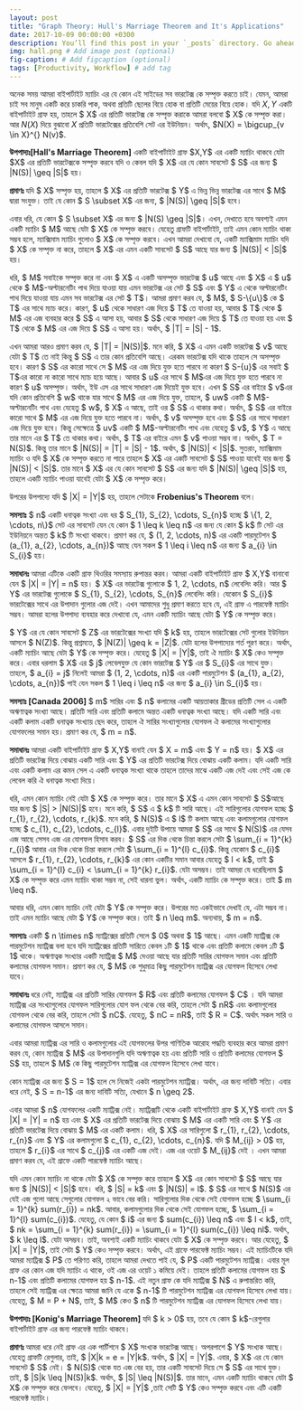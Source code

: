 ```yaml
---
layout: post
title: "Graph Theory: Hull's Marriage Theorem and It's Applications"
date: 2017-10-09 00:00:00 +0300
description: You’ll find this post in your `_posts` directory. Go ahead and edit it and re-build the site to see your changes. # Add post description (optional)
img: hall.png # Add image post (optional)
fig-caption: # Add figcaption (optional)
tags: [Productivity, Workflow] # add tag
---
```


অনেক সময় আমরা বাইপার্টাইট ম্যাচিং এর যে কোন এই সাইডের সব ভারটেক্স কে সম্পৃক্ত করতে চাই। যেমন, আমরা চাই সব মানুষ একটি করে চাকরি পাক, অথবা প্রতিটি ছেলের বিয়ে হোক বা প্রতিটি মেয়ের বিয়ে হোক। যদি $X,Y$ একটি বাইপার্টাইট গ্রাফ হয়, তাহলে $ X$ এর প্রতিটি ভারটেক্স কে সম্পৃক্ত করাকে আমরা বলবো $ X$ কে সম্পৃক্ত করা। আর $N(X)$ দিয়ে বুঝাবো $X$ প্রতিটি ভারটেক্সের প্রতিবেশি সেট এর ইউনিয়ন। অর্থাৎ, $N(X) = \bigcup_{v \in X}^{} N(v)$.

<p><strong>উপপাদ্যঃ[Hall's Marriage Theorem]</strong> একটি বাইপার্টাইট গ্রাফ $X,Y$ এর একটি ম্যাচিং থাকবে যেটা $X$ এর প্রতিটি ভারটেক্সকে সম্পৃক্ত করবে যদি ও কেবল যদি $ X$ এর যে কোন সাবসেট $ S$ এর জন্য $ |N(S)| \geq |S|$ হয়।</p>
<p><strong> প্রমাণঃ </strong> যদি $ X$ সম্পৃক্ত হয়, তাহলে $ X$ এর প্রতিটি ভারটেক্স $ Y$ এ ভিন্ন ভিন্ন ভারটেক্স এর সাথে $ M$ দ্বারা সংযুক্ত। তাই যে কোন $ S \subset X$ এর জন্য, $ |N(S)| \geq |S|$ হবে।</p>

<p> এবার ধরি, যে কোন  $ S \subset X$ এর জন্য $ |N(S) \geq |S|$। এখন, দেখাতে হবে অবশ্যই এমন একটি ম্যাচিং $ M$ আছে যেটা $ X$ কে সম্পৃক্ত করবে। যেহেতু গ্রাফটি বাইপার্টাইট, তাই এমন কোন ম্যাচিং থাকা সম্ভব হলে, ম্যাক্সিমাম ম্যাচিং গুলোও $ X$ কে সম্পৃক্ত করবে। এখন আমরা দেখাবো যে, একটি ম্যাক্সিমাম ম্যাচিং যদি $ X$ কে সম্পৃক্ত না করে, তাহলে $ X$ এর এমন একটি সাবসেট $ S$ আছে যার জন্য $ |N(S)| &lt; |S|$ হয়। </p>

<p> ধরি, $ M$ সবাইকে সম্পৃক্ত করে না এবং $ X$ এ একটি অসম্পৃক্ত ভারটেক্স $ u$ আছে এবং $ X$ এ $ u$ থেকে $ M$-অল্টারনেটিং পাথ দিয়ে যাওয়া যায় এমন ভারটেক্স এর সেট $ S$ এবং $ Y$ এ থেকে অল্টারনেটিং পাথ দিয়ে যাওয়া যায় এমন সব ভারটেক্স এর সেট $ T$। আমরা প্রমাণ করব যে, $ M$, $ S-\{u\}$ কে $ T$ এর সাথে ম্যাচ করে। কারণ, $ u$ থেকে সাধারণ এজ দিয়ে $ T$ তে যাওয়া হয়, আবার $ T$ থেকে $ M$ এর এজ ব্যবহার করে $ S$ এ আসা হয়, আবার $ S$ থেকে সাধারণ এজ দিয়ে $ T$ তে যাওয়া হয় এবং $ T$ থেকে $ M$ এর এজ দিয়ে $ S$ এ আসা হয়। অর্থাৎ, $ |T| = |S| - 1$.</p>
<p> এখন আমরা আরও প্রমাণ করব যে, $ |T| = |N(S)|$. মনে করি, $ X$ এ এমন একটি ভারটেক্স $ v$ আছে যেটা $ T$ তে নাই কিন্তু $ S$ এ তার কোন প্রতিবেশি আছে। এরকম ভারটেক্স যদি থাকে তাহলে সে অসম্পৃক্ত হবে। কারণ $ S$ এর কারো সাথে সে $ M$ এর এজ দিয়ে যুক্ত হতে পারবে না কারণ $ S-{u}$ এর সবাই $ T$এর কারো না কারো সাথে ম্যাচ হয়ে আছে। আবার $ u$ এর সাথে $ M$এর এজ দিয়ে যুক্ত হতে পারবে না কারণ $ u$ অসম্পৃক্ত। অর্থাৎ, ইউ এস এর সাথে সাধারণ এজ দিয়েই যুক্ত হবে। এখন $ S$ এর বাইরে $ v$এর যদি কোন প্রতিবেশি $ w$ থাকে যার সাথে $ M$ এর এজ দিয়ে যুক্ত, তাহলে, $ uw$ একটি $ M$-অল্টারনেটিং পাথ এবং যেহেতু $ w$, $ X$ এ আছে, তাই ওর $ S$ এ থাকার কথা। অর্থাৎ, $ S$ এর বাইরে কারো সাথে $ M$ এর এজ দিয়ে যুক্ত হতে পারবে না। অর্থাৎ, $ v$ অসম্পৃক্ত হবে এবং $ S$ এর সাথে সাধারণ এজ দিয়ে যুক্ত হবে। কিন্তু সেক্ষেত্রে $ uv$ একটি $ M$-অল্টারনেটিং পাথ এবং যেহেতু $ v$, $ Y$ এ আছে তার মানে এর $ T$ তে থাকার কথা। অর্থাৎ, $ T$ এর বাইরে এমন $ v$ পাওয়া সম্ভব না। অর্থাৎ, $ T = N(S)$. কিন্তু তার মানে $ |N(S)| = |T| = |S| - 1$. অর্থাৎ, $ |N(S)| &lt; |S|$. সুতরাং, ম্যাক্সিমাম ম্যাচিং ও যদি $ X$ কে সম্পৃক্ত করতে না পারে তাহলে $ X$ এর একটি সাবসেট $ S$ পাওয়া যাবেই যার জন্য $ |N(S)| &lt; |S|$. তার মানে $ X$ এর যে কোন সাবসেট $ S$ এর জন্য যদি $ |N(S)| \geq |S|$ হয়, তাহলে একটি ম্যাচিং পাওয়া যাবেই যেটা $ X$ কে সম্পৃক্ত করে।</p>
<p> উপরের উপপাদ্যে যদি $ |X| = |Y|$ হয়, তাহলে সেটাকে <strong> Frobenius's Theorem </strong> বলে। </p>

<p> <strong>সমস্যাঃ</strong> $ n$ একটি ধনাত্বক সংখ্যা এবং ধর $ S_{1}, S_{2}, \cdots, S_{n}$ হচ্ছে $ \{1, 2, \cdots, n\}$ সেট এর সাবসেট যেন যে কোন $ 1 \leq k \leq n$ এর জন্য যে কোন $ k$ টি সেট এর ইউনিয়নে অন্তত $ k$ টি সংখ্যা থাকবে। প্রমাণ কর যে, $ (1, 2, \cdots, n)$ এর একটি পারমুটেশন $ (a_{1}, a_{2}, \cdots, a_{n})$ আছে যেন সকল $ 1 \leq i \leq n$ এর জন্য $ a_{i} \in S_{i}$ হয়। </p>

<p> <strong>সমাধানঃ</strong> আমরা এটিকে একটি গ্রাফ থিওরির সমস্যায় রুপান্তর করব। আমরা একটি বাইপার্টাইট গ্রাফ $ X,Y$ বানাবো যেন $ |X| = |Y| = n$ হয়। $ X$ এর ভারটেক্স গুলোকে $ 1, 2, \cdots, n$ লেবেলিং করি। আর $ Y$ এর ভারটেক্স গুলোকে $ S_{1}, S_{2}, \cdots, S_{n}$ লেবেলিং করি। যেকোন $ S_{i}$ ভারটেক্সের সাথে এর উপাদান গুলোর এজ দেই। এখন আমাদের শুধু প্রমাণ করতে হবে যে, এই গ্রাফ এ পারফেক্ট ম্যাচিং সম্ভব। আমরা হলের উপপাদ্য ব্যবহার করে দেখাবো যে, এমন একটি ম্যাচিং আছে যেটা $ Y$ কে সম্পৃক্ত করে।</p>

<p> $ Y$ এর যে কোন সাবসেট $ Z$ এর ভারটেক্সের সংখ্যা যদি $ k$ হয়, তাহলে ভারটেক্সের সেট গুলোর ইউনিয়ন আসলে $ N(Z)$. কিন্তু প্রশ্নমতে, $ |N(Z)| \geq k = |Z|$. যেটা হলের উপপাদ্যের শর্ত পূরণ করে। অর্থাৎ, একটি ম্যাচিং আছে যেটা $ Y$ কে সম্পৃক্ত করে। যেহেতু $ |X| = |Y|$, তাই ঐ ম্যাচিং $ X$ কেও সম্পৃক্ত করে। এবার ধরলাম $ X$ এর $ j$ লেবেলযুক্ত যে কোন ভারটেক্স $ Y$ এর $ S_{i}$ এর সাথে যুক্ত। তাহলে, $ a_{i} = j$ নিলেই আমরা $ (1, 2, \cdots, n)$ এর একটি পারমুটেশন $ (a_{1}, a_{2}, \cdots, a_{n})$ পাই যেন সকল $ 1 \leq i \leq n$ এর জন্য $ a_{i} \in S_{i}$ হয়। </p>

<p> <strong> সমস্যাঃ [Canada 2006] </strong> $ m$ সারির এবং $ n$ কলামের একটি আয়তাকার গ্রীডের প্রতিটি সেল এ একটি অঋণাত্বক সংখ্যা আছে। প্রতিটি সারি এবং প্রতিটি কলামে অন্তত একটি ধনাত্বক সংখ্যা আছে। যদি একটি সারি এবং একটি কলাম একটি ধনাত্বক সংখ্যায় ছেদ করে, তাহলে ঐ সারির সংখ্যাগুলোর যোগফল ঐ কলামের সংখ্যাগুলোর যোগফলের সমান হয়। প্রমাণ কর যে, $ m = n$. </p>
<p> <strong> সমাধানঃ</strong> আমরা একটি বাইপার্টাইট গ্রাফ $ X,Y$ বানাই যেন $ X = m$ এবং $ Y = n$ হয়। $ X$ এর প্রতিটি ভারটেক্স দিয়ে বোঝায় একটি সারি এবং $ Y$ এর প্রতিটি ভারটেক্স দিয়ে বোঝায় একটি কলাম। যদি একটি সারি এবং একটি কলাম এর কমন সেল এ একটি ধনাত্বক সংখ্যা থাকে তাহলে তাদের মাঝে একটি এজ দেই এবং সেই এজ কে লেবেল করি ঐ ধনাত্বক সংখ্যা দিয়ে। </p>
<p> ধরি, এমন কোন ম্যাচিং নেই যেটা $ X$ কে সম্পৃক্ত করে। তার মানে $ X$ এ এমন কোন সাবসেট $ S$আছে যার জন্য $ |S| &gt; |N(S)|$ হবে। মনে করি, $ S$ এ $ k$ টি সারি আছে। এই সারিগুলোর যোগফল হচ্ছে $ r_{1}, r_{2}, \cdots, r_{k}$. মনে করি, $ N(S)$ এ $ l$ টি কলাম আছে এবং কলামগুলোর যোগফল হচ্ছে $ c_{1}, c_{2}, \cdots, c_{l}$. এবার দুইটি উপায়ে আমরা $ S$ এর সাথে $ N(S)$ এর যেসব এজ আছে সেসব এজ এর যোগফল হিসাব করব। $ S$ এর দিক থেকে চিন্তা করলে সেটা $ \sum_{i = 1}^{k} r_{i}$ আবার এর দিক থেকে চিন্তা করলে সেটা $ \sum_{i = 1}^{l} c_{i}$. কিন্তু যেকোন $ c_{i}$ আসলে $ r_{1}, r_{2}, \cdots, r_{k}$ এর কোন একটির সমান আবার যেহেতু $ l &lt; k$, তাই $ \sum_{i = 1}^{l} c_{i} &lt;  \sum_{i = 1}^{k} r_{i}$. যেটা অসম্ভব। তাই আমরা যে ধরেছিলাম $ X$ কে সম্পৃক্ত করে এমন ম্যাচিং থাকা সম্ভব না, সেই ধারনা ভুল। অর্থাৎ, একটি ম্যাচিং কে সম্পৃক্ত করে। তাই $ m \leq n$.</p>
<p> আবার ধরি, এমন কোন ম্যাচিং নেই যেটা $ Y$ কে সম্পৃক্ত করে। উপরের মত একইভাবে দেখাই যে, এটা সম্ভব না। তাই এমন ম্যাচিং আছে যেটা $ Y$ কে সম্পৃক্ত করে। তাই $ n \leq m$. অন্যথায়, $ m = n$. </p>

<p> <strong>সমস্যাঃ</strong> একটি $ n \times n$ ম্যাট্রিক্সের প্রতিটি সেলে $ 0$ অথবা $ 1$ আছে। এমন একটি ম্যাট্রিক্স কে পারমুটেশন ম্যাট্রিক্স বলা হবে যদি ম্যাট্রিক্সের প্রতিটি সারিতে কেবল ১টি $ 1$ থাকে এবং প্রতিটি কলামে কেবল ১টি $ 1$ থাকে। অঋণাত্বক সংখ্যার একটি ম্যাট্রিক্স $ M$ দেওয়া আছে যার প্রতিটি সারির যোগফল সমান এবং প্রতিটি কলামের যোগফল সমান। প্রমাণ কর যে, $ M$ কে শুধুমাত্র কিছু পারমুটেশন ম্যাট্রিক্স এর যোগফল হিসেবে লেখা যাবে। </p>

<p> <strong> সমাধানঃ </strong> ধরে নেই, ম্যাট্রিক্স এর প্রতিটি সারির যোগফল $ R$ এবং প্রতিটি কলামের যোগফল $ C$ । যদি আমরা ম্যাট্রিক্স এর সংখ্যাগুলোর যোগফল সারিগুলোর যোগ ফল থেকে বের করি, তাহলে সেটা $ nR$ এবং কলামগুলোর যোগফল থেকে বের করি, তাহলে সেটা $ nC$. যেহেতু, $ nC = nR$, তাই $ R = C$. অর্থাৎ সকল সারি ও কলামের যোগফল আসলে সমান।</p>
<p> এবার আমরা ম্যাট্রিক্স এর সারি ও কলামগুলোর এই যোগফলের উপর গাণিতিক আরোহ পদ্ধতি ব্যবহার করে আমরা প্রমাণ করব যে, কোন ম্যাট্রিক্স $ M$ এর উপাদানগুলি যদি অঋণাত্বক হয় এবং প্রতিটি সারি ও প্রতিটি কলামের যোগফল $ S$ হয়, তাহলে $ M$ কে কিছু পারমুটেশন ম্যাট্রিক্স এর যোগফল হিসেবে লেখা যাবে। </p>
<p> কোন ম্যাট্রিক্স এর জন্য $ S = 1$ হলে সে নিজেই একটা পারমুটেশন ম্যাট্রিক্স। অর্থাৎ, এর জন্য দাবিটি সত্যি। এবার ধরে নেই, $ S = n-1$ এর জন্য দাবিটি সত্যি, যেখানে $ n \geq 2$.</p>
<p> এবার আমরা $ n$ যোগফলের একটি ম্যাট্রিক্স নেই। ম্যাট্রিক্সটি থেকে একটি বাইপার্টাইট গ্রাফ $ X,Y$ বানাই যেন $ |X| = |Y| = n$ হয় এবং $ X$ এর প্রতিটি ভারটেক্স দিয়ে বোঝায় $ M$ এর একটি সারি এবং $ Y$ এর প্রতিটি ভারটেক্স দিয়ে বোঝায় $ M$ এর একটি কলাম। ধরি, $ X$ এর সারিগুলো $ r_{1}, r_{2}, \cdots, r_{n}$ এবং $ Y$ এর কলামগুলো $ c_{1}, c_{2}, \cdots, c_{n}$. যদি $ M_{ij} &gt; 0$ হয়, তাহলে $ r_{i}$ এর সাথে $ c_{j}$ এর একটি এজ দেই। এজ এর ওয়েট $ M_{ij}$ দেই । এখন আমরা প্রমাণ করব যে, এই গ্রাফে একটি পারফেক্ট ম্যাচিং আছে।</p>

<p> যদি এমন কোন ম্যাচিং না থাকে যেটা $ X$ কে সম্পৃক্ত করে তাহলে $ X$ এর কোন সাবসেট $ S$ আছে যার জন্য $ |N(S)| &lt; |S|$ হবে। ধরি, $ |S| = k$ এবং $ |N(S)| = l$. $ S$ এর সাথে $ N(S)$ এর যেই এজ গুলো আছে সেগুলোর যোগফল ২ ভাবে বের করি। সারিগুলোর দিক থেকে সেই যোগফল হচ্ছে $ \sum_{i = 1}^{k} sum(r_{i}) = nk$. আবার, কলামগুলোর দিক থেকে সেই যোগফল হচ্ছে, $ \sum_{i = 1}^{l} sum(c_{i})$. যেহেতু, যে কোন $ i$ এর জন্য 
$ sum(c_{i}) \leq n$ এবং $ l &lt; k$, তাই, $ nk = \sum_{i = 1}^{k} sum(r_{i}) = \sum_{i = 1}^{l} sum(c_{i}) \leq nl$. অর্থাৎ, $ k \leq l$. যেটা অসম্ভব। তাই, অবশ্যই একটি ম্যাচিং থাকবে যেটা $ X$ কে সম্পৃক্ত করবে। আর যেহেতু, $ |X| = |Y|$, তাই সেটা $ Y$ কেও সম্পৃক্ত করবে। অর্থাৎ, এই গ্রাফে পারফেক্ট ম্যাচিং সম্ভব। এই ম্যাচিংটিকে যদি আমরা ম্যাট্রিক্স $ P$ তে পরিণত করি, তাহলে আমরা দেখতে পাই যে, $ P$ একটি পারমুটেশন ম্যাট্রিক্স। এবার মূল গ্রাফ এর কোন এজ যদি ম্যাচিং এ থাকে, ওই এজ এর ওয়েট ১ কমিয়ে দেই। তাহলে প্রতিটি কলামের যোগফল হয় $ n-1$ এবং প্রতিটি কলামের যোগফল হয় $ n-1$. এই নতুন গ্রাফ কে যদি ম্যাট্রিক্স $ N$ এ রুপান্তরিত করি, তাহলে সেই ম্যাট্রিক্স এর ক্ষেত্রে আমরা জানি যে একে $ n-1$ টি পারমুটেশন ম্যাট্রিক্স এর যোগফল হিসেবে লেখা যায়। যেহেতু, $ M = P + N$, তাই, $ M$ কেও $ n$ টি পারমুটেশন ম্যাট্রিক্স এর যোগফল হিসেবে লেখা যায়। </p>
<p><strong> উপপাদ্যঃ [Konig's Marriage Theorem] </strong> যদি $ k &gt; 0$ হয়, তবে যে কোন $ k$-রেগুলার বাইপার্টাইট গ্রাফ এর জন্য পারফেক্ট ম্যাচিং থাকবে।</p>
<p><strong> প্রমাণঃ </strong> আমরা ধরে নেই গ্রাফ এর এক পার্টিশনে $ X$ সংখ্যক ভারটেক্স আছে। অপরপাশে $ Y$ সংখ্যক আছে। যেহেতু গ্রাফটি রেগুলার, তাই, $ |X|k = e = |Y|k$. অর্থাৎ, $ |X| = |Y|$.
এবার, $ X$ এর যে কোন সাবসেট $ S$ নেই। $ N(S)$ থেকে যত এজ বের হয়, তার একটি সাবসেট দিয়ে সে $ S$ এর সাথে যুক্ত। তাই, $ |S|k \leq |N(S)|k$. অর্থাৎ, $ |S| \leq |N(S)|$.
তার মানে, এমন একটি ম্যাচিং থাকবে যেটা $ X$ কে সম্পৃক্ত করে ফেলবে। যেহেতু, $ |X| = |Y|$ ,তাই সেটি $ Y$ কেও সম্পৃক্ত করবে এবং এটি একটি পারফেক্ট ম্যাচিং।</p>


